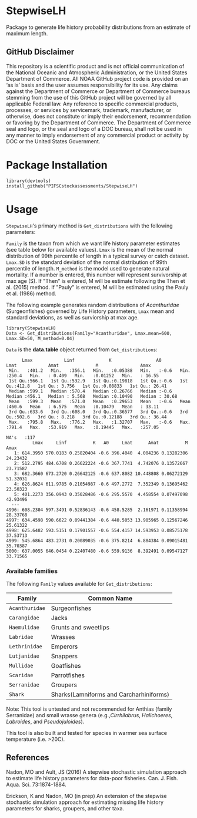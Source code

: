 # StepwiseLH
Package to generate life history probability distributions from an estimate of maximum length.

## GitHub Disclaimer
This repository is a scientific product and is not official communication of the National Oceanic and Atmospheric Administration, or the United States Department of Commerce. All NOAA GitHub project code is provided on an ‘as is’ basis and the user assumes responsibility for its use. Any claims against the Department of Commerce or Department of Commerce bureaus stemming from the use of this GitHub project will be governed by all applicable Federal law. Any reference to specific commercial products, processes, or services by servicemark, trademark, manufacturer, or otherwise, does not constitute or imply their endorsement, recommendation or favoring by the Department of Commerce. The Department of Commerce seal and logo, or the seal and logo of a DOC bureau, shall not be used in any manner to imply endorsement of any commercial product or activity by DOC or the United States Government.

# Package Installation

```
library(devtools)
install_github("PIFSCstockassessments/StepwiseLH")
```

# Usage

`StepwiseLH`'s primary method is `Get_distributions` with the following parameters:

  `Family` is the taxon from which we want life history parameter estimates (see table below for available values).
  `Lmax` is the mean of the normal distribution of 99th percentile of length in a typical survey or catch dataset.
  `Lmax.SD` is the standard deviation of the normal distribution of 99th percentile of length.
  `M_method` is the model used to generate natural mortality. If a number is entered, this number will represent survivorship at max age (S). If "Then" is entered, M will be estimate following
the Then et al. (2015) method. If "Pauly" is entered, M will be estimated using the Pauly et al. (1986) method.

The following example generates random distributions of _Acanthuridae_ (Surgeonfishes) governed by Life History parameters, `Lmax` mean and standard deviations, as well as surviorship at max age.
```
library(StepwiseLH)
Data <- Get_distributions(Family="Acanthuridae", Lmax.mean=600, Lmax.SD=50, M_method=0.04)
```
`Data` is the **data.table** object returned from `Get_distributions`:
```
      Lmax            Linf             K                 A0            Lmat            Amat              M                Amax       
 Min.   :401.2   Min.   :356.1   Min.   :0.05388   Min.   :-0.6   Min.   :250.4   Min.   : 0.409   Min.   :0.01252   Min.   : 16.55  
 1st Qu.:566.1   1st Qu.:532.9   1st Qu.:0.19818   1st Qu.:-0.6   1st Qu.:412.8   1st Qu.: 3.756   1st Qu.:0.08833   1st Qu.: 26.41  
 Median :599.1   Median :570.4   Median :0.26766   Median :-0.6   Median :456.1   Median : 5.568   Median :0.10490   Median : 30.68  
 Mean   :599.3   Mean   :571.0   Mean   :0.29653   Mean   :-0.6   Mean   :460.6   Mean   : 6.575   Mean   :0.10479   Mean   : 33.11  
 3rd Qu.:633.6   3rd Qu.:608.0   3rd Qu.:0.36577   3rd Qu.:-0.6   3rd Qu.:502.6   3rd Qu.: 8.218   3rd Qu.:0.12188   3rd Qu.: 36.44  
 Max.   :795.8   Max.   :776.2   Max.   :1.32707   Max.   :-0.6   Max.   :791.4   Max.   :53.919   Max.   :0.19445   Max.   :257.05  
                                                                                  NA's   :117                                        
          Lmax     Linf          K   A0     Lmat      Amat          M     Amax
   1: 614.3950 570.0183 0.25820404 -0.6 396.4040  4.004236 0.13282306 24.23432
   2: 512.2795 484.6708 0.26622224 -0.6 367.7741  4.742076 0.13572667 23.71587
   3: 682.3660 673.2720 0.26642125 -0.6 637.8082 10.448808 0.06272129 51.32031
   4: 626.8624 611.9785 0.21054987 -0.6 497.2772  7.352349 0.13695462 23.50323
   5: 401.2273 356.0943 0.35028486 -0.6 295.5570  4.458554 0.07497098 42.93496
  ---                                                                         
4996: 608.2304 597.3491 0.52836143 -0.6 458.5285  2.161971 0.11358994 28.33768
4997: 634.4598 590.6622 0.09441384 -0.6 440.5053 13.905965 0.12567246 25.61322
4998: 625.6482 593.5151 0.17901557 -0.6 554.4157 14.593953 0.08575178 37.53713
4999: 545.6864 483.2731 0.20089035 -0.6 375.8214  6.884384 0.09015481 35.70387
5000: 637.0055 646.0454 0.22407480 -0.6 559.9136  8.392491 0.09547127 33.71565
```

### Available families

The following `Family` values available for `Get_distributions`:


| Family             | Common Name                            |
| ------------------ | ---------------------------------------|
| `Acanthuridae`     | Surgeonfishes                          |
| `Carangidae`       | Jacks                                  |
| `Haemulidae`       | Grunts and sweetlips                   |
| `Labridae`         | Wrasses                                |
| `Lethrinidae`      | Emperors                               |
| `Lutjanidae`       | Snappers                               |
| `Mullidae`         | Goatfishes                             |
| `Scaridae`         | Parrotfishes                           |
| `Serranidae`       | Groupers                               |
| `Shark`            | Sharks(Lamniforms and Carcharhiniforms)|

Note: This tool is untested and not recommended for Anthias (family Serranidae) and small wrasse genera (e.g.,*Cirrhilabrus*, *Halichoeres*, *Labroides*, and *Pseudojuloides*).

This tool is also built and tested for species in warmer sea surface temperature (i.e. >20C).


## References 
Nadon, MO and Ault, JS (2016) A stepwise stochastic simulation approach to estimate life history parameters 
	for data-poor fisheries. Can. J. Fish. Aqua. Sci. 73:1874-1884.

Erickson, K and Nadon, MO (in prep) An extension of the stepwise stochastic simulation approach for estimating missing life history parameters
	for sharks, groupers, and other taxa.



